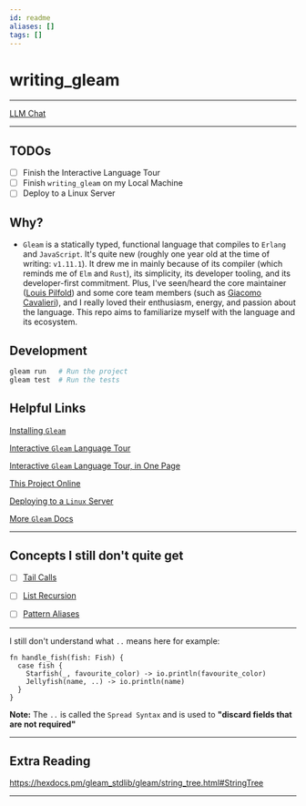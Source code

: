 ```yaml
---
id: readme
aliases: []
tags: []
---
```


# writing_gleam

---

[LLM Chat](https://github.com/copilot/c/80ddd78a-544f-43f9-9b81-140dd246b37c)

---

## TODOs

- [ ] Finish the Interactive Language Tour
- [ ] Finish `writing_gleam` on my Local Machine
- [ ] Deploy to a Linux Server

## Why?

- `Gleam` is a statically typed, functional language that compiles to `Erlang` and
  `JavaScript`. It's quite new (roughly one year old at the time of writing: `v1.11.1`).
  It drew me in mainly because of its compiler (which reminds me of `Elm` and `Rust`),
  its simplicity, its developer tooling, and its developer-first
  commitment. Plus, I've seen/heard the core maintainer ([Louis Pilfold](https://github.com/lpil))
  and some core team members (such as [Giacomo Cavalieri](https://github.com/giacomocavalieri)),
  and I really loved their enthusiasm, energy, and passion about the language.
  This repo aims to familiarize myself with the language and its ecosystem.

## Development

```sh
gleam run   # Run the project
gleam test  # Run the tests
```

## Helpful Links

[Installing `Gleam`](https://gleam.run/getting-started/installing/)

[Interactive `Gleam` Language Tour](https://tour.gleam.run/)

[Interactive `Gleam` Language Tour, in One Page](https://tour.gleam.run/everything/)

[This Project Online](https://gleam.run/writing-gleam/)

[Deploying to a `Linux` Server](https://gleam.run/deployment/linux-server/)

[More `Gleam` Docs](https://gleam.run/documentation/#deployment)

---

## Concepts I still don't quite get

- [ ] [Tail Calls](https://tour.gleam.run/everything/#flow-control-tail-calls)

- [ ] [List Recursion](https://tour.gleam.run/everything/#flow-control-list-recursion)

- [ ] [Pattern Aliases](https://tour.gleam.run/everything/#flow-control-pattern-aliases)

---

I still don't understand what `..` means here for example:

```Gleam
fn handle_fish(fish: Fish) {
  case fish {
    Starfish(_, favourite_color) -> io.println(favourite_color)
    Jellyfish(name, ..) -> io.println(name)
  }
}
```

**Note:** The `..` is called the `Spread Syntax` and is used to **"discard fields that are not required"**

---

## Extra Reading

<https://hexdocs.pm/gleam_stdlib/gleam/string_tree.html#StringTree>

---
